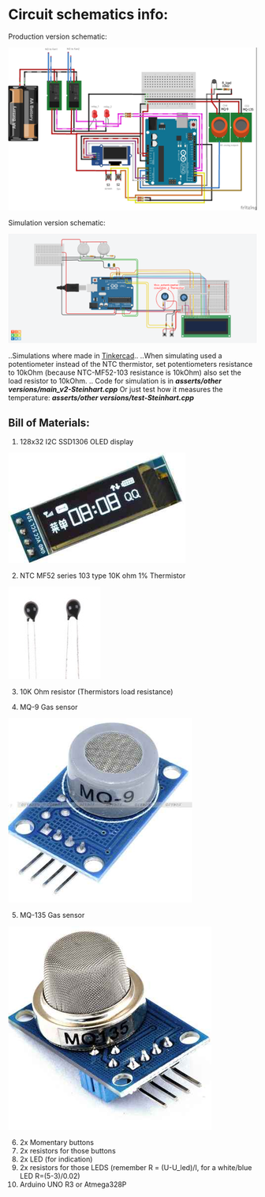 # Circuit schematics info:
Production version schematic:

![prod:](green-hill-HVAC_v3.jpg "prod version circuit")

Simulation version schematic:

![simu:](green-hill-HVAC_v2-Steinhart.png "simu version circuit")

..Simulations where made in [Tinkercad](https://www.tinkercad.com)..
..When simulating used a potentiometer instead of the NTC thermistor, set potentiometers resistance to 10kOhm (because NTC-MF52-103 resistance is 10kOhm) also set the load resistor to 10kOhm. ..
Code for simulation is in *__asserts/other versions/main_v2-Steinhart.cpp__*
Or just test how it measures the temperature: *__asserts/other versions/test-Steinhart.cpp__*

## Bill of Materials:
1) 128x32 I2C SSD1306 OLED display

![LCD:](./img/128x32-i2c-oled-ssd1306.jpg "display")

2) NTC MF52 series 103 type 10K ohm 1% Thermistor

![Thermistor:](./img/NTC-MF52-103_10kOhm.jpg "NTC MF52 103")

3) 10K Ohm resistor (Thermistors load resistance)

4) MQ-9 Gas sensor

![MQ-9:](./img/MQ-9.jpg "MQ-9 Gas sensor")

5) MQ-135 Gas sensor

![MQ-135:](./img/MQ-135.jpg "MQ-135 Gas sensor")

6) 2x Momentary buttons
7) 2x resistors for those buttons
8) 2x LED (for indication)
9) 2x resistors for those LEDS (remember R = (U-U_led)/I, for a white/blue LED R=(5-3)/0.02)
10) Arduino UNO R3 or Atmega328P
